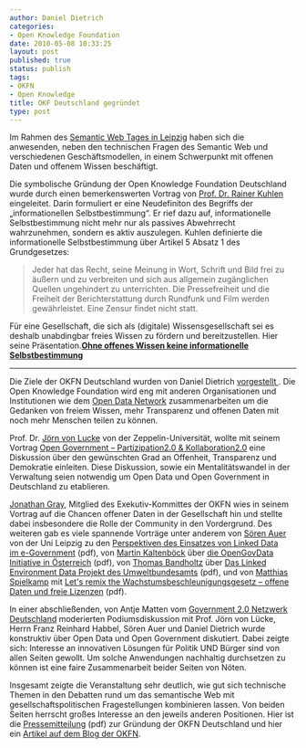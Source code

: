 ```yaml
---
author: Daniel Dietrich
categories:
- Open Knowledge Foundation
date: 2010-05-08 10:33:25
layout: post
published: true
status: publish
tags:
- OKFN
- Open Knowledge
title: OKF Deutschland gegründet
type: post
---
```


Im Rahmen des [Semantic Web Tages in Leipzig](http://aksw.org/Events/2010/LeipzigerSemanticWebDay) haben sich die anwesenden, neben den technischen Fragen des Semantic Web und verschiedenen Geschäftsmodellen, in einem Schwerpunkt mit offenen Daten und offenem Wissen beschäftigt.

Die symbolische Gründung der Open Knowledge Foundation Deutschland wurde durch einen bemerkenswerten Vortrag von [Prof. Dr. Rainer Kuhlen](http://kuhlen.name/) eingeleitet. Darin formuliert er eine Neudefiniton des Begriffs der „informationellen Selbstbestimmung“. Er rief dazu auf, informationelle Selbstbestimmung nicht mehr nur als passives Abwehrrecht wahrzunehmen, sondern es aktiv auszulegen. Kuhlen definierte die informationelle Selbstbestimmung über Artikel 5 Absatz 1 des Grundgesetzes:

> Jeder hat das Recht, seine Meinung in Wort, Schrift und Bild frei zu äußern und zu verbreiten und sich aus allgemein zugänglichen Quellen ungehindert zu unterrichten. Die Pressefreiheit und die Freiheit der Berichterstattung durch Rundfunk und Film werden gewährleistet. Eine Zensur findet nicht statt.

Für eine Gesellschaft, die sich als (digitale) Wissensgesellschaft sei es deshalb unabdingbar freies Wissen zu fördern und bereitzustellen. Hier seine Präsentation.**[Ohne offenes Wissen keine informationelle Selbstbestimmung](http://www.slideshare.net/opendata/rkvortragohne-offenes-wissen-keine-informationelleselbstbestimmung97)**

****

Die Ziele der OKFN Deutschland wurden von Daniel Dietrich [vorgestellt ](http://www.slideshare.net/opendata/grndung-der-okfn-deutschland). Die Open Knowledge Foundation wird eng mit anderen Organisationen und Institutionen wie dem [Open Data Network](http://opendata-network.org) zusammenarbeiten um die Gedanken von freiem Wissen, mehr Transparenz und offenen Daten mit noch mehr Menschen teilen zu können.

Prof. Dr. [Jörn von Lucke](http://joern-von-lucke.eluhost.de) von der Zeppelin-Universität, wollte mit seinem Vortrag [Open Government – Partizipation2.0 & Kollaboration2.0](http://aksw.org/files/jcrn_von_lucke__open_government.pdf) eine Diskussion über den gewünschten Grad an Offenheit, Transparenz und Demokratie einleiten. Diese Diskussion, sowie ein Mentalitätswandel in der Verwaltung seien notwendig um Open Data und Open Government in Deutschland zu etablieren.

[Jonathan Gray](http://jonathangray.org), Mitglied des Exekutiv-Kommittes der OKFN wies in seinem Vortrag auf die Chancen offener Daten in der Gesellschaft hin und stellte dabei insbesondere die Rolle der Community in den Vordergrund. Des weiteren gab es viele spannende Vorträge unter anderem von [Sören Auer](http://www.informatik.uni-leipzig.de/~auer) von der Uni Leipzig zu den [Perspektiven des Einsatzes von Linked Data im e-Government](http://aksw.org/files/soeren_auer__perspektiven_des_einsatzes_von_linked_data_im_egovernment.pdf) (pdf), von [Martin Kaltenböck](http://www.semantic-web.at) über [die OpenGovData Initiative in Österreich](http://aksw.org/files/martin_kaltenbcck__open_government_data_austria.pdf) (pdf), von [Thomas Bandholtz](http://www.innoq.com) über [Das Linked Environment Data Projekt des Umweltbundesamts](http://aksw.org/files/thomas_bandholtz__linked_environment_data_projekt_des_umweltbundesamtes.pdf) (pdf), und von [Matthias Spielkamp](http://iRights.info) mit [Let's remix the Wachstumsbeschleunigungsgesetz – offene Daten und freie Lizenzen](http://aksw.org/files/matthias_spielkamp__lets_remix_the_wachstumsbeschleunigungsgesetz.pdf) (pdf).

In einer abschließenden, von Antje Matten vom [Government 2.0 Netzwerk Deutschland](http://gov20.de) moderierten Podiumsdiskussion mit Prof. Jörn von Lücke, Herrn Franz Reinhard Habbel, Sören Auer und Daniel Dietrich wurde konstruktiv über Open Data und Open Government diskutiert. Dabei zeigte sich: Interesse an innovativen Lösungen für Politik UND Bürger sind von allen Seiten gewollt. Um solche Anwendungen nachhaltig durchsetzen zu können ist eine faire Zusammenarbeit beider Seiten von Nöten.

Insgesamt zeigte die Veranstaltung sehr deutlich, wie gut sich technische Themen in den Debatten rund um das semantische Web mit gesellschaftspolitischen Fragestellungen kombinieren lassen. Von beiden Seiten herrscht großes Interesse an den jeweils anderen Positionen. Hier ist die [Pressemitteilung](https://opendata-network.org/wp-content/uploads/2010/05/PKOKFNde.pdf) (pdf) zur Gründung der OKFN Deutschland und hier ein [Artikel auf dem Blog der OKFN](http://blog.okfn.org/2010/05/07/okf-germany-launched-at-leipzig-semantic-web-day/).